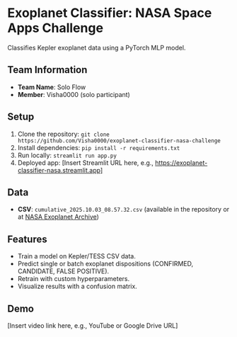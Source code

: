 # Exoplanet Classifier: NASA Space Apps Challenge
Classifies Kepler exoplanet data using a PyTorch MLP model.

## Team Information
- **Team Name**: Solo Flow
- **Member**: Visha0000 (solo participant)

## Setup
1. Clone the repository: `git clone https://github.com/Visha0000/exoplanet-classifier-nasa-challenge`
2. Install dependencies: `pip install -r requirements.txt`
3. Run locally: `streamlit run app.py`
4. Deployed app: [Insert Streamlit URL here, e.g., https://exoplanet-classifier-nasa.streamlit.app]

## Data
- **CSV**: `cumulative_2025.10.03_08.57.32.csv` (available in the repository or at [NASA Exoplanet Archive](https://exoplanetarchive.ipac.caltech.edu/cgi-bin/TblView/nph-tblView?app=ExoTbls&config=cumulative))

## Features
- Train a model on Kepler/TESS CSV data.
- Predict single or batch exoplanet dispositions (CONFIRMED, CANDIDATE, FALSE POSITIVE).
- Retrain with custom hyperparameters.
- Visualize results with a confusion matrix.

## Demo
[Insert video link here, e.g., YouTube or Google Drive URL]

